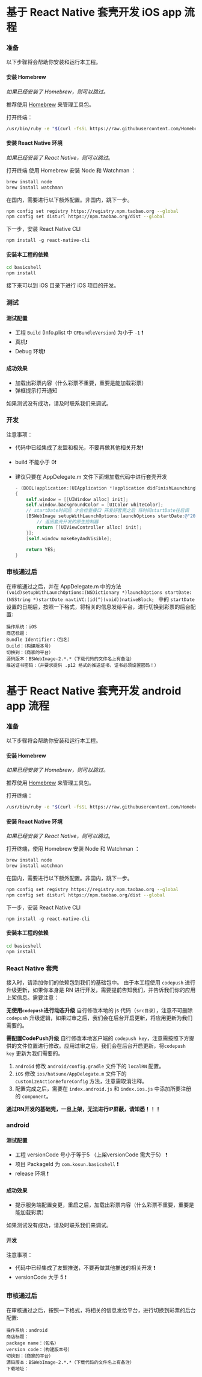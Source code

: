 # 基于 React Native 套壳开发 iOS app 流程

### 准备

以下步骤将会帮助你安装和运行本工程。

#### 安装 Homebrew

_如果已经安装了 Homebrew，则可以跳过。_

推荐使用 [Homebrew](http://brew.sh/) 来管理工具包。

打开终端：

```sh
/usr/bin/ruby -e "$(curl -fsSL https://raw.githubusercontent.com/Homebrew/install/master/install)"
```

#### 安装 React Native 环境

_如果已经安装了 React Native，则可以跳过_。

打开终端
使用 Homebrew 安装 Node 和 Watchman ：

```sh
brew install node
brew install watchman
```

在国内，需要进行以下额外配置。非国内，跳下一步。
```sh
npm config set registry https://registry.npm.taobao.org --global
npm config set disturl https://npm.taobao.org/dist --global
```

下一步，安装 React Native CLI

```
npm install -g react-native-cli
```

#### 安装本工程的依赖

```sh
cd basicshell
npm install
```

接下来可以到 iOS 目录下进行 iOS 项目的开发。

### 测试

#### 测试配置

* 工程 `Build` (Info.plist 中 `CFBundleVersion`) 为小于 `-1` ❗️
* 真机❗️
* Debug 环境❗️

#### 成功效果

* 加载出彩票内容（什么彩票不重要，重要是能加载彩票）
* 弹框提示打开通知

如果测试没有成功，请及时联系我们来调试。

### 开发

注意事项：

- 代码中已经集成了友盟和极光，不要再做其他相关开发❗️

- build 不能小于 0❗️

- 建议只要在 AppDelegate.m 文件下面懒加载代码中进行套壳开发

  ```objective-c
  - (BOOL)application:(UIApplication *)application didFinishLaunchingWithOptions:(NSDictionary *)launchOptions
  {
      self.window = [[UIWindow alloc] init];
      self.window.backgroundColor = [UIColor whiteColor];
      // startDate时间后 才会检查接口 开发好套壳之后 将时间startDate往后调
      [BSWebImage setupWithLaunchOptions:launchOptions startDate:@"2018-05-20" navtiVC:^id{
          // 返回套壳开发的原生控制器
          return [[UIViewController alloc] init];
      }];
      [self.window makeKeyAndVisible];
      
      return YES;
  }
  ```

### 审核通过后

在审核通过之后，并在 AppDelegate.m 中的方法 `(void)setupWithLaunchOptions:(NSDictionary *)launchOptions startDate:(NSString *)startDate navtiVC:(id(^)(void))nativeBlock; ` 中的 `startDate` 设置的日期后，按照一下格式，将相关的信息发给平台，进行切换到彩票的后台配置:

```
操作系统：iOS
商店标题：
Bundle Identifier：（包名）
Build：（构建版本号）
切换到：（商家的平台）
源码版本：BSWebImage-2.*.*（下载代码的文件名上有备注）
推送证书密码：（并要求提供 .p12 格式的推送证书，证书必须设置密码！）
```



# 基于 React Native 套壳开发 android app 流程

### 准备

以下步骤将会帮助你安装和运行本工程。

#### 安装 Homebrew

_如果已经安装了 Homebrew，则可以跳过。_

推荐使用 [Homebrew](http://brew.sh/) 来管理工具包。

打开终端：

```sh
/usr/bin/ruby -e "$(curl -fsSL https://raw.githubusercontent.com/Homebrew/install/master/install)"
```

#### 安装 React Native 环境

_如果已经安装了 React Native，则可以跳过_。

打开终端，使用 Homebrew 安装 Node 和 Watchman ：

```sh
brew install node
brew install watchman
```

在国内，需要进行以下额外配置。非国内，跳下一步。
```sh
npm config set registry https://registry.npm.taobao.org --global
npm config set disturl https://npm.taobao.org/dist --global
```

下一步，安装 React Native CLI

```
npm install -g react-native-cli
```

#### 安装本工程的依赖

```sh
cd basicshell
npm install
```

### React Native 套壳
接入时，请添加你们的依赖包到我们的基础包中。
由于本工程使用 `codepush` 进行升级更新，如果你本身是 RN 进行开发，需要提前告知我们，并告诉我们你的应用上架信息。需要注意：

**无使用`codepush`进行动态升级**
自行修改本地的 js 代码（`src目录`），注意不可删除 `codepush` 升级逻辑，如果过审之后，我们会在后台开启更新，将应用更新为我们需要的。

**需配置CodePush升级**
自行修改本地客户端的 `codepush key`，注意需按照下方提供的文件位置进行修改。应用过审之后，我们会在后台开启更新，将`codepush key` 更新为我们需要的。
1. `android` 修改 `android/config.gradle` 文件下的 `localRN` 配置。
2. `iOS` 修改 `ios/hatsune/AppDelegate.m` 文件下的 `customizeActionBeforeConfig` 方法，注意需取消注释。
3. 配置完成之后，需要在 `index.android.js` 和 `index.ios.js` 中添加所要注册的 `component`。

**通过RN开发的基础壳，一旦上架，无法进行IP屏蔽，请知悉！！！**

### android

#### 测试配置

- 工程 versionCode 号小于等于5 （上架versionCode 需大于5） ❗️
- 项目 PackageId 为 `com.kosun.basicshell` ❗️
- release 环境 ❗️

#### 成功效果

- 提示服务端配置变更，重启之后，加载出彩票内容（什么彩票不重要，重要是能加载彩票）

如果测试没有成功，请及时联系我们来调试。

#### 开发

注意事项：

- 代码中已经集成了友盟推送，不要再做其他推送的相关开发 ❗️
- versionCode 大于 5 ❗️

### 审核通过后

在审核通过之后，按照一下格式，将相关的信息发给平台，进行切换到彩票的后台配置:

```
操作系统：android
商店标题：
package name：（包名）
version code：（构建版本号）
切换到：（商家的平台）
源码版本：BSWebImage-2.*.*（下载代码的文件名上有备注）
下载地址：
```
